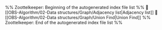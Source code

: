 %% Zoottelkeeper: Beginning of the autogenerated index file list  %%
📄 [[OBS-Algorithm/02-Data structures/Graph/Adjacency list|Adjacency list]]
📄 [[OBS-Algorithm/02-Data structures/Graph/Union Find|Union Find]]
%% Zoottelkeeper: End of the autogenerated index file list  %%
